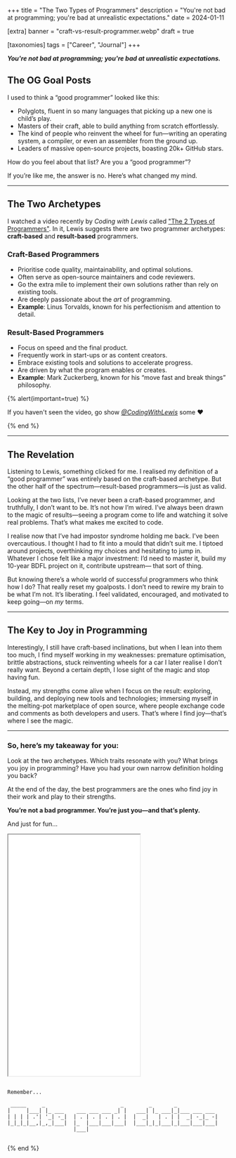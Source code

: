 +++
title = "The Two Types of Programmers"
description = "You're not bad at programming; you're bad at unrealistic expectations."
date = 2024-01-11

[extra]
banner = "craft-vs-result-programmer.webp"
draft = true

[taxonomies]
tags = ["Career", "Journal"]
+++

***You're not bad at programming; you're bad at unrealistic expectations.***


## The OG Goal Posts

I used to think a “good programmer” looked like this:

- Polyglots, fluent in so many languages that picking up a new one is child’s play.
- Masters of their craft, able to build anything from scratch effortlessly.
- The kind of people who reinvent the wheel for fun—writing an operating system, a compiler, or even an assembler from the ground up.
- Leaders of massive open-source projects, boasting 20k+ GitHub stars.

How do you feel about that list? Are you a “good programmer”?

If you’re like me, the answer is no. Here’s what changed my mind.

---

## The Two Archetypes

I watched a video recently by *Coding with Lewis* called ["The 2 Types of Programmers"](https://www.youtube.com/watch?v=lg1inngHGqQ). In it, Lewis suggests there are two programmer archetypes: **craft-based** and **result-based** programmers.

### **Craft-Based Programmers**
- Prioritise code quality, maintainability, and optimal solutions.
- Often serve as open-source maintainers and code reviewers.
- Go the extra mile to implement their own solutions rather than rely on existing tools.
- Are deeply passionate about the *art* of programming.
- **Example**: Linus Torvalds, known for his perfectionism and attention to detail.

### **Result-Based Programmers**
- Focus on speed and the final product.
- Frequently work in start-ups or as content creators.
- Embrace existing tools and solutions to accelerate progress.
- Are driven by what the program enables or creates.
- **Example**: Mark Zuckerberg, known for his “move fast and break things” philosophy.

{% alert(important=true) %}

If you haven't seen the video, go show [*@CodingWithLewis*](https://www.youtube.com/watch?v=lg1inngHGqQ) some ❤️

{% end %}

---

## The Revelation

Listening to Lewis, something clicked for me. I realised my definition of a “good programmer” was entirely based on the craft-based archetype. But the other half of the spectrum—result-based programmers—is just as valid.

Looking at the two lists, I’ve never been a craft-based programmer, and truthfully, I don’t want to be. It’s not how I’m wired. I’ve always been drawn to the magic of results—seeing a program come to life and watching it solve real problems. That’s what makes me excited to code.

I realise now that I’ve had impostor syndrome holding me back. I’ve been overcautious. I thought I had to fit into a mould that didn’t suit me. I tiptoed around projects, overthinking my choices and hesitating to jump in. Whatever I chose felt like a major investment: I’d need to master it, build my 10-year BDFL project on it, contribute upstream— that sort of thing.

But knowing there’s a whole world of successful programmers who think how I do? That really reset my goalposts. I don’t need to rewire my brain to be what I’m not. It’s liberating. I feel validated, encouraged, and motivated to keep going—on *my* terms.

---

## The Key to Joy in Programming

Interestingly, I still have craft-based inclinations, but when I lean into them too much, I find myself working in my weaknesses: premature optimisation, brittle abstractions, stuck reinventing wheels for a car I later realise I don’t really want. Beyond a certain depth, I lose sight of the magic and stop having fun.

Instead, my strengths come alive when I focus on the result: exploring, building, and deploying new tools and technologies; immersing myself in the melting-pot marketplace of open source, where people exchange code and comments as both developers and users. That’s where I find joy—that’s where I see the magic.

---

### **So, here’s my takeaway for you:**

Look at the two archetypes. Which traits resonate with you? What brings you joy in programming? Have you had your own narrow definition holding you back?

At the end of the day, the best programmers are the ones who find joy in their work and play to their strengths.

**You’re not a bad programmer. You’re just you—and that’s plenty.**

And just for fun...
<iframe src="./slider.html" height=550></iframe>



```

Remember...
                                             
 _____     _                        _        _       _             
|     |___| |_ ___    ___ ___ ___ _| |   ___| |_ ___|_|___ ___ ___ 
| | | | .'| '_| -_|  | . | . | . | . |  |  _|   | . | |  _| -_|_ -|
|_|_|_|__,|_,_|___|  |_  |___|___|___|  |___|_|_|___|_|___|___|___|
                     |___|                                         


```
{% end %}
